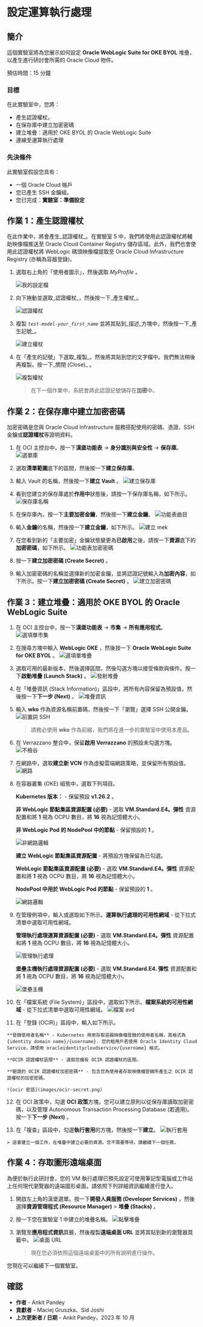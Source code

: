 # 設定運算執行處理

## 簡介

這個實驗室將為您展示如何設定 **Oracle WebLogic Suite for OKE BYOL** 堆疊，以產生進行研討會所需的 Oracle Cloud 物件。

預估時間：15 分鐘

### 目標

在此實驗室中，您將：

*   產生認證權杖。
*   在保存庫中建立加密密碼
*   建立堆疊：適用於 OKE BYOL 的 Oracle WebLogic Suite
*   連線至運算執行處理

### 先決條件

此實驗室假設您具有：

*   一個 Oracle Cloud 帳戶
*   您已產生 SSH 金鑰組。
*   您已完成：**實驗室：準備設定**

## 作業 1：產生認證權杖

在此作業中，將會產生_認證權杖_。在實驗室 5 中，我們將使用此認證權杖將輔助映像檔推送至 Oracle Cloud Container Registry 儲存區域。此外，我們也會使用此認證權杖將 WebLogic 碼頭映像檔提取至 Oracle Cloud Infrastructure Registry (亦稱為容器登錄)。

1.  選取右上角的「使用者圖示」，然後選取 _MyProfile_ 。
    
    ![我的設定檔](images/my-profile.png)
    
2.  向下捲動並選取_認證權杖_，然後按一下_產生權杖_。
    
    ![認證權杖](images/auth-token.png)
    
3.  複製 _`test-model-your_first_name`_ 並將其貼到_描述_方塊中，然後按一下_產生記號_。
    
    ![建立權杖](images/create-token.png)
    
4.  在「產生的記號」下選取_複製_，然後將其貼到您的文字檔中。我們無法稍後再複製。按一下_關閉 (Close)_ 。
    
    ![複製權杖](images/copy-token.png)
    
    > 在下一個作業中，系統會將此認證記號儲存在**加密**中。
    

## 作業 2：在保存庫中建立加密密碼

加密密碼是您與 Oracle Cloud Infrastructure 服務搭配使用的密碼、憑證、SSH 金鑰或**認證權杖**等證明資料。

1.  在 OCI 主控台中，按一下**漢堡功能表** -> **身分識別與安全性** -> **保存庫**。 ![選單庫](images/menu-vault.png)
    
2.  選取**清單範圍**底下的區間，然後按一下**建立保存庫**。
    
3.  輸入 Vault 的名稱，然後按一下**建立 Vault** 。 ![建立保存庫](images/create-vault.png)
    
4.  看到您建立的保存庫處於**作用中**狀態後，請按一下保存庫名稱，如下所示。 ![保存庫名稱](images/vault-name.png)
    
5.  在保存庫內，按一下**主要加密金鑰**，然後按一下**建立金鑰**。 ![功能表曲目](images/menu-mek.png)
    
6.  輸入**金鑰**的名稱，然後按一下**建立金鑰**，如下所示。 ![建立 mek](images/create-mek.png)
    
7.  在您看到新的「主要加密」金鑰狀態變更為**已啟用**之後，請按一下**資源**底下的**加密密碼**，如下所示。 ![功能表加密密碼](images/menu-secret.png)
    
8.  按一下**建立加密密碼 (Create Secret)** 。
    
9.  輸入加密密碼的名稱並選擇新的加密金鑰，並將認證記號輸入為**加密內容**，如下所示。按一下**建立加密密碼 (Create Secret)** 。 ![建立加密密碼](images/create-secret.png)
    

## 作業 3：建立堆疊：適用於 OKE BYOL 的 Oracle WebLogic Suite

1.  在 OCI 主控台中，按一下**漢堡功能表** -> **市集** -> **所有應用程式**。 ![選項單市集](images/menu-marketplace.png)
    
2.  在搜尋方塊中輸入 **WebLogic OKE** ，然後按一下 **Oracle WebLogic Suite for OKE BYOL** 。 ![選項單堆疊](images/menu-stack.png)
    
3.  選取可用的最新版本，然後選擇區間，然後勾選方塊以接受條款與條件。按一下**啟動堆疊 (Launch Stack)** 。 ![發射堆疊](images/launch-stack.png)
    
4.  在「堆疊資訊 (Stack Information)」區段中，將所有內容保留為預設值，然後按一下**下一步 (Next)** 。 ![堆疊資訊](images/stack-info.png)
    
5.  輸入 **wko** 作為資源名稱前置碼，然後按一下「瀏覽」選擇 SSH 公開金鑰。 ![前置詞 SSH](images/prefix-ssh.png)
    
    > 請務必使用 **wko** 作為前綴，我們將在進一步的實驗室中使用本產品。
    
6.  在 Verrazzano 整合中，保留**啟用 Verrazzano** 的預設未勾選方塊。 ![不檢谷](images/uncheck-verrazzano.png)
    
7.  在網路中，選取**建立新 VCN** 作為虛擬雲端網路策略，並保留所有預設值。 ![網路](images/network.png)
    
8.  在容器叢集 (OKE) 組態中，選取下列項目。
    
    **Kubernetes 版本：** - 保留預設 **v1.26.2** 。
    
    **非 WebLogic 節點集區資源配置 (必要)** \- 選取 **VM.Standard.E4。彈性** 資源配置和將 **1** 視為 OCPU 數目，將 **16** 視為記憶體大小。
    
    **非 WebLogic Pod 的 NodePool 中的節點** - 保留預設的 **1** 。
    
    ![非網路邏輯](images/non-weblogic.png)
    
    **建立 WebLogic 節點集區資源配置** - 將預設方塊保留為已勾選。
    
    **WebLogic 節點集區資源配置 (必要)** \- 選取 **VM.Standard.E4。彈性** 資源配置和將 **1** 視為 OCPU 數目，將 **16** 視為記憶體大小。
    
    **NodePool 中用於 WebLogic Pod 的節點** - 保留預設的 **1** 。
    
    ![網路邏輯](images/weblogic-pool.png)
    
9.  在管理例項中，輸入或選取如下所示。**運算執行處理的可用性網域** - 從下拉式清單中選取可用性網域。
    
    **管理執行處理運算資源配置 (必要)** \- 選取 **VM.Standard.E4。彈性** 資源配置和將 **1** 視為 OCPU 數目，將 **16** 視為記憶體大小。
    
    ![管理執行處理](images/admin-instance.png)
    
    **堡壘主機執行處理資源配置 (必要)** \- 選取 **VM.Standard.E4. 彈性** 資源配置和將 **1** 視為 OCPU 數目，將 **16** 視為記憶體大小。
    
    ![堡壘主機](images/bastion.png)
    
10.  在「檔案系統 (File System)」區段中，選取如下所示。**檔案系統的可用性網域** - 從下拉式清單中選取可用性網域。 ![檔案 avd](images/file-avd.png)
    
11.  在「登錄 (OCIR)」區段中，輸入如下所示。
    
    **登錄使用者名稱** - Kubernetes 用來存取容器映像檔登錄的使用者名稱，其格式為 {identity domain name}/{username}. 您的租用戶若使用 Oracle Identity Cloud Service，請使用 oracleidentitycloudservice/{username} 格式。
    
    **OCIR 認證權杖區間** - 選取您擁有 OCIR 認證權杖的區間。
    
    **驗證的 OCIR 認證權杖加密密碼** - 包含您為使用者存取映像檔登錄所產生之 OCIR 認證權杖的加密密碼。
    
    ![ocir 密語](images/ocir-secret.png)
    
12.  在 OCI 政策中，勾選 **OCI 政策**方塊。您可以建立原則以從保存庫讀取加密密碼，以及管理 Autonomous Transaction Processing Database (若適用)。按一下**下一步 (Next)** 。
    
13.  在「複查」區段中，勾選**執行套用**的方塊，然後按一下**建立**。 ![執行套用](images/run-apply.png)
    
    > 這會建立一個工作，在堆疊中建立必要的資源。您不需要等待，請繼續下一個任務，
    

## 作業 4：存取圖形遠端桌面

為便於執行此研討會，您的 VM 執行處理已預先設定可使用筆記型電腦或工作站上任何現代瀏覽器的遠端圖形桌面。請依照下列詳細資訊繼續進行登入。

1.  開啟左上角的漢堡選單。按一下**開發人員服務 (Developer Services)** ，然後選擇**資源管理程式 (Resource Manager)** \> **堆疊 (Stacks)** 。
    
2.  按一下您在實驗室 1 中建立的堆疊名稱。 ![點擊堆疊](images/click-stack.png)
    
3.  瀏覽至**應用程式資訊**頁籤，然後複製**遠端桌面 URL** 並將其貼到新的瀏覽器頁籤中。 ![桌面 URL](images/desktop-url.png)
    
    > 現在您必須依照這個遠端桌面中的所有說明進行操作。
    

您現在可以繼續下一個實驗室。

## 確認

*   **作者** - Ankit Pandey
*   **貢獻者** - Maciej Gruszka、Sid Joshi
*   **上次更新者 / 日期** - Ankit Pandey，2023 年 10 月